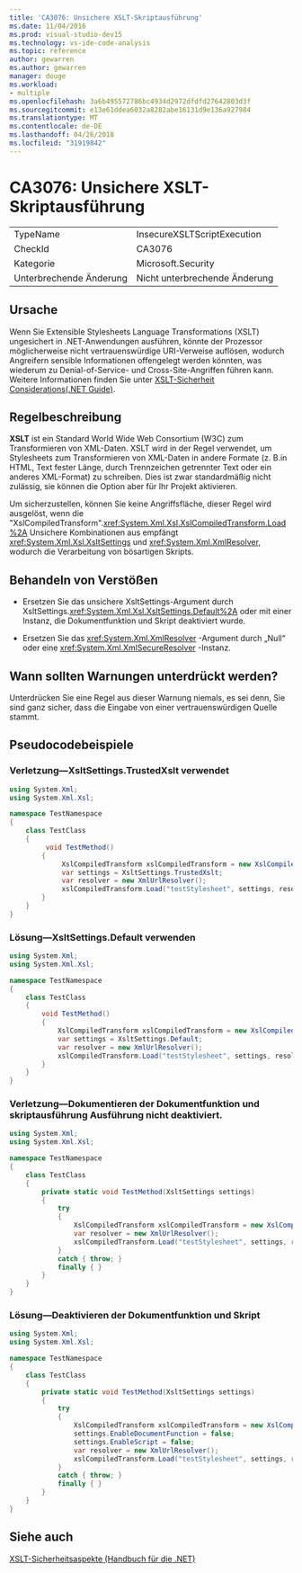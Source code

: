 ```yaml
---
title: 'CA3076: Unsichere XSLT-Skriptausführung'
ms.date: 11/04/2016
ms.prod: visual-studio-dev15
ms.technology: vs-ide-code-analysis
ms.topic: reference
author: gewarren
ms.author: gewarren
manager: douge
ms.workload:
- multiple
ms.openlocfilehash: 3a6b495572786bc4934d2972dfdfd27642803d3f
ms.sourcegitcommit: e13e61ddea6032a8282abe16131d9e136a927984
ms.translationtype: MT
ms.contentlocale: de-DE
ms.lasthandoff: 04/26/2018
ms.locfileid: "31919842"
---
```

# <a name="ca3076-insecure-xslt-script-execution"></a>CA3076: Unsichere XSLT-Skriptausführung

|||
|-|-|
|TypeName|InsecureXSLTScriptExecution|
|CheckId|CA3076|
|Kategorie|Microsoft.Security|
|Unterbrechende Änderung|Nicht unterbrechende Änderung|

## <a name="cause"></a>Ursache

Wenn Sie Extensible Stylesheets Language Transformations (XSLT) ungesichert in .NET-Anwendungen ausführen, könnte der Prozessor möglicherweise nicht vertrauenswürdige URI-Verweise auflösen, wodurch Angreifern sensible Informationen offengelegt werden könnten, was wiederum zu Denial-of-Service- und Cross-Site-Angriffen führen kann. Weitere Informationen finden Sie unter [XSLT-Sicherheit Considerations(.NET Guide)](/dotnet/standard/data/xml/xslt-security-considerations).

## <a name="rule-description"></a>Regelbeschreibung

**XSLT** ist ein Standard World Wide Web Consortium (W3C) zum Transformieren von XML-Daten. XSLT wird in der Regel verwendet, um Stylesheets zum Transformieren von XML-Daten in andere Formate (z. B.in HTML, Text fester Länge, durch Trennzeichen getrennter Text oder ein anderes XML-Format) zu schreiben. Dies ist zwar standardmäßig nicht zulässig, sie können die Option aber für Ihr Projekt aktivieren.

Um sicherzustellen, können Sie keine Angriffsfläche, dieser Regel wird ausgelöst, wenn die "XslCompiledTransform".<xref:System.Xml.Xsl.XslCompiledTransform.Load%2A> Unsichere Kombinationen aus empfängt <xref:System.Xml.Xsl.XsltSettings> und <xref:System.Xml.XmlResolver>, wodurch die Verarbeitung von bösartigen Skripts.

## <a name="how-to-fix-violations"></a>Behandeln von Verstößen

- Ersetzen Sie das unsichere XsltSettings-Argument durch XsltSettings.<xref:System.Xml.Xsl.XsltSettings.Default%2A> oder mit einer Instanz, die Dokumentfunktion und Skript deaktiviert wurde.

- Ersetzen Sie das <xref:System.Xml.XmlResolver> -Argument durch „Null“ oder eine <xref:System.Xml.XmlSecureResolver> -Instanz.

## <a name="when-to-suppress-warnings"></a>Wann sollten Warnungen unterdrückt werden?

Unterdrücken Sie eine Regel aus dieser Warnung niemals, es sei denn, Sie sind ganz sicher, dass die Eingabe von einer vertrauenswürdigen Quelle stammt.

## <a name="pseudo-code-examples"></a>Pseudocodebeispiele

### <a name="violationmdashuses-xsltsettingstrustedxslt"></a>Verletzung&mdash;XsltSettings.TrustedXslt verwendet

```csharp
using System.Xml;
using System.Xml.Xsl;

namespace TestNamespace
{
    class TestClass
    {
         void TestMethod()
        {
             XslCompiledTransform xslCompiledTransform = new XslCompiledTransform();
             var settings = XsltSettings.TrustedXslt;
             var resolver = new XmlUrlResolver();
             xslCompiledTransform.Load("testStylesheet", settings, resolver); // warn
        }
    }
}
```

### <a name="solutionmdashuse-xsltsettingsdefault"></a>Lösung&mdash;XsltSettings.Default verwenden

```csharp
using System.Xml;
using System.Xml.Xsl;

namespace TestNamespace
{
    class TestClass
    {
        void TestMethod()
        {
            XslCompiledTransform xslCompiledTransform = new XslCompiledTransform();
            var settings = XsltSettings.Default;
            var resolver = new XmlUrlResolver();
            xslCompiledTransform.Load("testStylesheet", settings, resolver);
        }
    }
}
```

### <a name="violationmdashdocument-function-and-script-execution-not-disabled"></a>Verletzung&mdash;Dokumentieren der Dokumentfunktion und skriptausführung Ausführung nicht deaktiviert.

```csharp
using System.Xml;
using System.Xml.Xsl;

namespace TestNamespace
{
    class TestClass
    {
        private static void TestMethod(XsltSettings settings)
        {
            try
            {
                XslCompiledTransform xslCompiledTransform = new XslCompiledTransform();
                var resolver = new XmlUrlResolver();
                xslCompiledTransform.Load("testStylesheet", settings, resolver); // warn
            }
            catch { throw; }
            finally { }
        }
    }
}
```

### <a name="solutionmdashdisable-document-function-and-script-execution"></a>Lösung&mdash;Deaktivieren der Dokumentfunktion und Skript

```csharp
using System.Xml;
using System.Xml.Xsl;

namespace TestNamespace
{
    class TestClass
    {
        private static void TestMethod(XsltSettings settings)
        {
            try
            {
                XslCompiledTransform xslCompiledTransform = new XslCompiledTransform();
                settings.EnableDocumentFunction = false;
                settings.EnableScript = false;
                var resolver = new XmlUrlResolver();
                xslCompiledTransform.Load("testStylesheet", settings, resolver);
            }
            catch { throw; }
            finally { }
        }
    }
}
```

## <a name="see-also"></a>Siehe auch

[XSLT-Sicherheitsaspekte (Handbuch für die .NET)](/dotnet/standard/data/xml/xslt-security-considerations)
